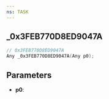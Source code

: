 ```yaml
---
ns: TASK
---
```

## _0x3FEB770D8ED9047A

```c
// 0x3FEB770D8ED9047A
Any _0x3FEB770D8ED9047A(Any p0);
```

## Parameters
* **p0**:
